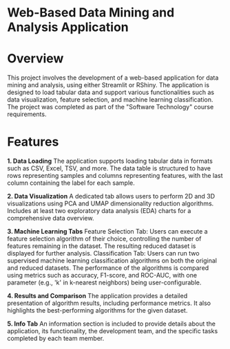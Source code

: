 # Web-Based Data Mining and Analysis Application

# Overview
This project involves the development of a web-based application for data mining and analysis, using either Streamlit or RShiny. The application is designed to load tabular data and support various functionalities such as data visualization, feature selection, and machine learning classification. The project was completed as part of the "Software Technology" course requirements.

# Features
**1. Data Loading**
The application supports loading tabular data in formats such as CSV, Excel, TSV, and more.
The data table is structured to have rows representing samples and columns representing features, with the last column containing the label for each sample.

**2. Data Visualization**
A dedicated tab allows users to perform 2D and 3D visualizations using PCA and UMAP dimensionality reduction algorithms.
Includes at least two exploratory data analysis (EDA) charts for a comprehensive data overview.

**3. Machine Learning Tabs**
Feature Selection Tab: Users can execute a feature selection algorithm of their choice, controlling the number of features remaining in the dataset. The resulting reduced dataset is displayed for further analysis.
Classification Tab: Users can run two supervised machine learning classification algorithms on both the original and reduced datasets. The performance of the algorithms is compared using metrics such as accuracy, F1-score, and ROC-AUC, with one parameter (e.g., 'k' in k-nearest neighbors) being user-configurable.

**4. Results and Comparison**
The application provides a detailed presentation of algorithm results, including performance metrics. It also highlights the best-performing algorithms for the given dataset.

**5. Info Tab**
An information section is included to provide details about the application, its functionality, the development team, and the specific tasks completed by each team member.

